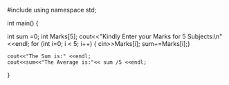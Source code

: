 #include <iostream>
using namespace std;

int main()
{

int sum =0;
int Marks[5];
cout<<"Kindly Enter your Marks for 5 Subjects:\n" <<endl;
    for (int i=0; i < 5; i++)
    { cin>>Marks[i];
    sum+=Marks[i];}
    
    cout<<"The Sum is:" <<endl;
    cout<<sum<<"The Average is:"<< sum /5 <<endl;
}

    
   
